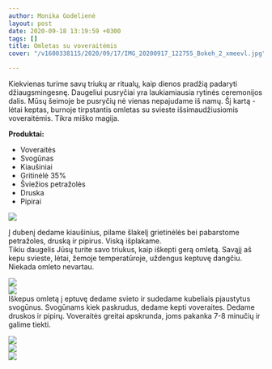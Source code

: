 ```yaml
---
author: Monika Godelienė
layout: post
date: 2020-09-18 13:19:59 +0300
tags: []
title: Omletas su voveraitėmis
cover: "/v1600338115/2020/09/17/IMG_20200917_122755_Bokeh_2_xmeevl.jpg"

---
```

Kiekvienas turime savų triukų ar ritualų, kaip dienos pradžią padaryti džiaugsmingesnę. Daugeliui pusryčiai yra laukiamiausia rytinės ceremonijos dalis. Mūsų šeimoje be pusryčių nė vienas nepajudame iš namų. Šį kartą - lėtai keptas, burnoje tirpstantis omletas su svieste išsimaudžiusiomis voveraitėmis. Tikra miško magija.

**Produktai:**

* Voveraitės
* Svogūnas
* Kiaušiniai
* Gritinėlė 35%
* Šviežios petražolės
* Druska 
* Pipirai

![](https://res.cloudinary.com/monikagod/image/upload/v1600338113/2020/09/17/IMG_20200917_115307_Bokeh_2_pzfm0u.jpg)  
  
Į dubenį dedame kiaušinius, pilame šlakelį grietinėlės bei pabarstome petražoles, druską ir pipirus. Viską išplakame.   
Tikiu daugelis Jūsų turite savo triukus, kaip iškepti gerą omletą. Savąjį aš kepu svieste, lėtai, žemoje temperatūroje, uždengus keptuvę dangčiu. Niekada omleto nevartau.  
  
![](https://res.cloudinary.com/monikagod/image/upload/v1600338117/2020/09/17/IMG_20200917_115635_Bokeh_2_vx3c5b.jpg)  
![](https://res.cloudinary.com/monikagod/image/upload/v1600338114/2020/09/17/IMG_20200917_115805_Bokeh_2_mqot6l.jpg)  
Iškepus omletą į eptuvę dedame svieto ir sudedame kubeliais pjaustytus svogūnus. Svogūnams kiek paskrudus, dedame kepti voveraites. Dedame druskos ir pipirų. Voveraitės greitai apskrunda, joms pakanka 7-8 minučių ir galime tiekti.  
  
![](https://res.cloudinary.com/monikagod/image/upload/v1600338124/2020/09/17/IMG_20200917_121350_Bokeh_2_apwjq0.jpg)   
![](https://res.cloudinary.com/monikagod/image/upload/v1600338123/2020/09/17/IMG_20200917_122051_Bokeh_2_b7jl9c.jpg)  
![](https://res.cloudinary.com/monikagod/image/upload/v1600338115/2020/09/17/IMG_20200917_122755_Bokeh_2_xmeevl.jpg)